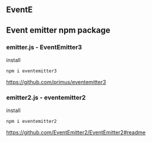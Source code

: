 
## EventE


## Event emitter npm package 
### emitter.js - EventEmitter3
install
```
npm i eventemitter3
```
https://github.com/primus/eventemitter3

### emitter2.js - eventemitter2
install
```
npm i eventemitter2
```
https://github.com/EventEmitter2/EventEmitter2#readme
